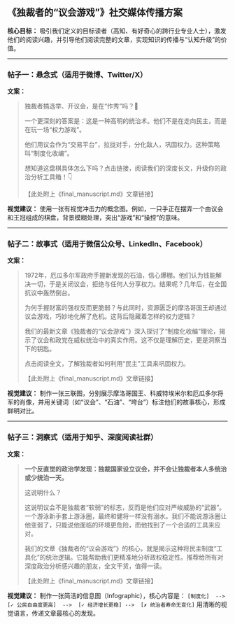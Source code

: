 ## 《独裁者的“议会游戏”》社交媒体传播方案

**核心目标：** 吸引我们定义的目标读者（高知、有好奇心的跨行业专业人士），激发他们的阅读兴趣，并引导他们阅读完整的文章，实现知识的传播与“认知升级”的价值。

--- 

### 帖子一：悬念式（适用于微博、Twitter/X）

**文案：**

> 独裁者搞选举、开议会，是在“作秀”吗？🤔
> 
> 一个更深刻的答案是：这是一种高明的统治术。他们不是在走向民主，而是在玩一场“权力游戏”。
> 
> 他们用议会作为“交易平台”，拉拢对手，分化敌人，巩固权力。这种策略叫“制度化收编”。
> 
> 想知道这盘棋具体怎么下吗？点击链接，阅读我们的深度长文，升级你的政治分析工具箱！👇
> 
> 【此处附上《final_manuscript.md》文章链接】

**视觉建议：**
使用一张有视觉冲击力的概念图。例如，一只手正在摆弄一个由议会和王冠组成的棋盘，背景模糊处理，突出“游戏”和“操控”的意味。

--- 

### 帖子二：故事式（适用于微信公众号、LinkedIn、Facebook）

**文案：**

> 1972年，厄瓜多尔军政府手握新发现的石油，信心爆棚。他们认为钱能解决一切，于是关闭议会，拒绝与任何人分享权力。结果呢？几年后，在全国抗议中轰然倒台。
> 
> 为何手握财富的强权反而更脆弱？与此同时，资源匮乏的摩洛哥国王却通过议会游戏，巧妙地化解了危机。这背后隐藏着怎样的权力逻辑？
> 
> 我们的最新文章《独裁者的“议会游戏”》深入探讨了“制度化收编”理论，揭示了议会和政党在威权统治中的真实作用。这不仅是理解历史，更是洞察当下的钥匙。
> 
> 点击阅读全文，了解独裁者如何利用“民主”工具来巩固权力。
> 
> 【此处附上《final_manuscript.md》文章链接】

**视觉建议：**
制作一张三联图，分别展示摩洛哥国王、科威特埃米尔和厄瓜多尔将军的肖像，并用关键词（如“议会”、“石油”、“垮台”）标注他们的故事核心，形成鲜明对比。

--- 

### 帖子三：洞察式（适用于知乎、深度阅读社群）

**文案：**

> **一个反直觉的政治学发现：独裁国家设立议会，并不会让独裁者本人多统治或少统治一天。**
> 
> 这说明什么？
> 
> 这说明议会不是独裁者“软弱”的标志，反而是他们应对严峻威胁的“武器”。一个游泳新手套上游泳圈，最终和健将一样没有溺水。我们不能说游泳圈让他变弱了，只能说他面临的环境更危险，而他找到了一个合适的工具来应对。
> 
> 我们的文章《独裁者的“议会游戏”》的核心，就是揭示这种将民主制度“工具化”的统治逻辑。它能帮助我们更精准地分析政权稳定性。推荐给所有对深度政治分析感兴趣的朋友，全文干货，值得一读。
> 
> 【此处附上《final_manuscript.md》文章链接】

**视觉建议：**
制作一张简洁的信息图（Infographic），核心内容是：
`[制度化]  -->  [✓ 公民自由度更高]  -->  [✓ 经济增长更稳]
          -->  [✗ 统治者寿命无变化]`
用清晰的视觉语言，传递文章最核心的发现。
